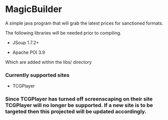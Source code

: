 MagicBuilder
============

A simple java program that will grab the latest prices for sanctioned formats. 

The following libraries will be needed prior to compiling.

- JSoup 1.7.2+

- Apache POI 3.9

Which are added within the libs/ directory

### Currently supported sites
* TCGPlayer


### Since TCGPlayer has turned off screenscaping on their site TCGPlayer will no longer be supported.  If a new site is to be targeted then this projected will be updated accordingly.
